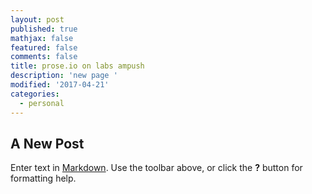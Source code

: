 ```yaml
---
layout: post
published: true
mathjax: false
featured: false
comments: false
title: prose.io on labs ampush
description: 'new page '
modified: '2017-04-21'
categories:
  - personal
---
```

## A New Post

Enter text in [Markdown](http://daringfireball.net/projects/markdown/). Use the toolbar above, or click the **?** button for formatting help.
